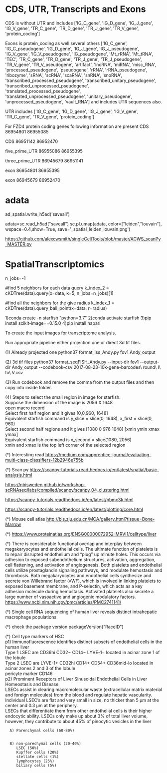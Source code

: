 # CDS, UTR, Transcripts and Exons 

CDS is without UTR and includes ['IG_C_gene', 'IG_D_gene', 'IG_J_gene', 'IG_V_gene', 'TR_C_gene', 'TR_D_gene', 'TR_J_gene', 'TR_V_gene', 'protein_coding']

Exons is protein_coding as well several others ['IG_C_gene', 'IG_C_pseudogene', 'IG_D_gene', 'IG_J_gene', 'IG_J_pseudogene', 'IG_V_gene', 'IG_V_pseudogene', 'IG_pseudogene', 'Mt_rRNA', 'Mt_tRNA', 'TEC', 'TR_C_gene', 'TR_D_gene', 'TR_J_gene', 'TR_J_pseudogene', 'TR_V_gene', 'TR_V_pseudogene', 'artifact', 'lncRNA', 'miRNA', 'misc_RNA', 'processed_pseudogene', 'pseudogene', 'rRNA', 'rRNA_pseudogene', 'ribozyme', 'sRNA', 'scRNA', 'scaRNA', 'snRNA', 'snoRNA', 'transcribed_processed_pseudogene', 'transcribed_unitary_pseudogene', 'transcribed_unprocessed_pseudogene', 'translated_processed_pseudogene', 'translated_unprocessed_pseudogene', 'unitary_pseudogene', 'unprocessed_pseudogene', 'vault_RNA']
and includes UTR sequences also.  

UTR includes ['IG_C_gene', 'IG_D_gene', 'IG_J_gene', 'IG_V_gene', 'TR_C_gene', 'TR_V_gene', 'protein_coding']

For FZD4 protein coding genes following information are present
CDS	            86954801	86955085

CDS	            86951142	86952470

five_prime_UTR	86955086	86955395

three_prime_UTR	86945679	86951141

exon	        86954801	86955395

exon	        86945679	86952470


# adata 

ad_spatial.write_h5ad('saveall')

adata=sc.read_h5ad("saveall")
sc.pl.umap(adata, color=["leiden","louvain"], wspace=0.4,show=True, save='_spatial_leiden_louvain.png')

https://github.com/alexcwsmith/singleCellTools/blob/master/ACWS_scanPy_MASTER.py

# SpatialTranscriptomics


n_jobs=-1


#find 5 neighbors for each data query 
k_index_2 = cKDTree(data).query(x=data, k=5, n_jobs=n_jobs)[1]


#find all the neighbors for the give radius 
k_index_1 = cKDTree(data).query_ball_point(x=data, r=radius)





1)conda create -n starfish "python=3.7"
2)conda activate starfish
3)pip install scikit-image==0.15.0
4)pip install napari 






To create the input images for transcriptome analysis. 

Run appropriate pipeline either projection one or direct 3d tif files. 

(1) Already projected one 
python37 format_iss_Andy.py fov1 Andy_output 

(2) 3d tif files 
python37 format_seqFISH_Andy.py --input-dir fov1 --output-dir Andy_output --codebook-csv 2017-08-23-10k-gene-barcodes\ round\ I\ to\ V.csv

(3) Run codebook and remove the comma from the output files and then copy into inside folder. 

(4) Steps to select the small region in image for starfish.<br/> 
    Suppose the dimension of the image is 2056 X 1648<br/>
    open macro record<br/>
    Select first half region and it gives [0,0,960, 1648]</br>
    Equivalent starfish command is y_slice = slice(0, 1648), x_first = slice(0, 960)</br>
    Select second half regions and it gives [1080 0 976 1648] [xmin ymin xmax ymax]<br/>
    Equivalent starfish command is x_second = slice(1080, 2056)<br/>
    xmin and xmax is the top left corner of the selected region 


(*) Interesting read 
https://medium.com/apprentice-journal/evaluating-multi-class-classifiers-12b2946e755b

(*) Scan py 
https://scanpy-tutorials.readthedocs.io/en/latest/spatial/basic-analysis.html

https://nbisweden.github.io/workshop-scRNAseq/labs/compiled/scanpy/scanpy_04_clustering.html

https://scanpy-tutorials.readthedocs.io/en/latest/pbmc3k.html

https://scanpy-tutorials.readthedocs.io/en/latest/plotting/core.html


(*) Mouse cell atlas 
http://bis.zju.edu.cn/MCA/gallery.html?tissue=Bone-Marrow

(*) https://www.proteinatlas.org/ENSG00000072952-MRVI1/celltype/liver


(*) There is considerable functional overlap and interplay between megakaryocytes and endothelial cells. The ultimate function of platelets is to repair disrupted endothelium and “plug” up minute holes. This occurs via adhesion to exposed subendothelium structures, activation, aggregation, cell flattening, and activation of angiogenesis. Both platelets and endothelial cells utilize prostaglandin signaling pathways, and modulate hemostasis and thrombosis. Both megakaryocytes and endothelial cells synthesize and secrete von Willebrand factor (vWF), which is involved in linking platelets to exposed basement membrane, and P-selectin, which acts as a key adhesion molecule during hemostasis. Activated platelets also secrete a large number of vasoactive and angiogenic modulatory factors.
https://www.ncbi.nlm.nih.gov/pmc/articles/PMC2741141/

(*) Single cell RNA sequencing of human liver reveals
distinct intrahepatic macrophage populations

(*) check the package version 
packageVersion("RaceID")

(*) Cell type markers of HSC <br/>
  p1) Immunofluorescence identifies distinct subsets of endothelial cells in the human liver<br/> 
     Type 1 LSEC are CD36hi CD32− CD14− LYVE-1− located in acinar zone 1 of the lobule <br/> 
     Type 2 LSEC are LYVE-1+ CD32hi CD14+ CD54+ CD36mid-lo located in acinar zones 2 and 3 of the lobule <br/> 
     pericyte marker CD146 <br/>
  p2) Prominent Receptors of Liver Sinusoidal Endothelial Cells in Liver Homeostasis and Disease <br/>
     LSECs assist in clearing macromolecular waste (extracellular matrix material and foreign molecules) from the blood and regulate hepatic vascularity. Individual LSEC’s are flat and very small in size, no thicker than 5 μm at the center and 0.3 μm at the periphery. <br/>
     LSECs that differentiate them from other endothelial cells is their higher endocytic ability. LSECs only make up about 3% of total liver volume, however, they contribute to about 45% of pinocytic vesicles in the liver
  
  
      A) Parenchymal cells (60-80%) 
          
          
      B) non-parechymal cells (20-40%) 
         LSEC (50%)
         Kupffer cells (20%) 
         stellate cells (1%) 
         lymphocytes (25%) 
         biliary cells (5%)  

